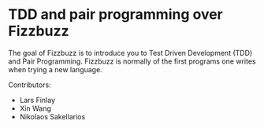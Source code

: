 # TDD and pair programming over Fizzbuzz
The goal of Fizzbuzz is to introduce you to Test Driven Development (TDD) and Pair Programming.
Fizzbuzz is normally of the first programs one writes when trying a new language.

Contributors:
- Lars Finlay
- Xin Wang
- Nikolaos Sakellarios
